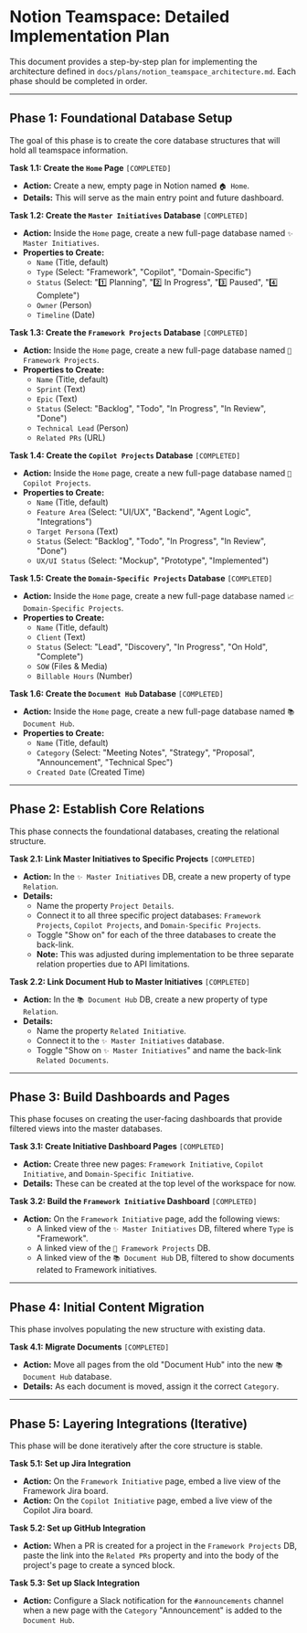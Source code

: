 # Notion Teamspace: Detailed Implementation Plan

This document provides a step-by-step plan for implementing the architecture defined in `docs/plans/notion_teamspace_architecture.md`. Each phase should be completed in order.

---

## Phase 1: Foundational Database Setup

The goal of this phase is to create the core database structures that will hold all teamspace information.

**Task 1.1: Create the `Home` Page** `[COMPLETED]`
*   **Action:** Create a new, empty page in Notion named `🏠 Home`.
*   **Details:** This will serve as the main entry point and future dashboard.

**Task 1.2: Create the `Master Initiatives` Database** `[COMPLETED]`
*   **Action:** Inside the `Home` page, create a new full-page database named `✨ Master Initiatives`.
*   **Properties to Create:**
    *   `Name` (Title, default)
    *   `Type` (Select: "Framework", "Copilot", "Domain-Specific")
    *   `Status` (Select: "1️⃣ Planning", "2️⃣ In Progress", "3️⃣ Paused", "4️⃣ Complete")
    *   `Owner` (Person)
    *   `Timeline` (Date)

**Task 1.3: Create the `Framework Projects` Database** `[COMPLETED]`
*   **Action:** Inside the `Home` page, create a new full-page database named `🔩 Framework Projects`.
*   **Properties to Create:**
    *   `Name` (Title, default)
    *   `Sprint` (Text)
    *   `Epic` (Text)
    *   `Status` (Select: "Backlog", "Todo", "In Progress", "In Review", "Done")
    *   `Technical Lead` (Person)
    *   `Related PRs` (URL)

**Task 1.4: Create the `Copilot Projects` Database** `[COMPLETED]`
*   **Action:** Inside the `Home` page, create a new full-page database named `🤖 Copilot Projects`.
*   **Properties to Create:**
    *   `Name` (Title, default)
    *   `Feature Area` (Select: "UI/UX", "Backend", "Agent Logic", "Integrations")
    *   `Target Persona` (Text)
    *   `Status` (Select: "Backlog", "Todo", "In Progress", "In Review", "Done")
    *   `UX/UI Status` (Select: "Mockup", "Prototype", "Implemented")

**Task 1.5: Create the `Domain-Specific Projects` Database** `[COMPLETED]`
*   **Action:** Inside the `Home` page, create a new full-page database named `📈 Domain-Specific Projects`.
*   **Properties to Create:**
    *   `Name` (Title, default)
    *   `Client` (Text)
    *   `Status` (Select: "Lead", "Discovery", "In Progress", "On Hold", "Complete")
    *   `SOW` (Files & Media)
    *   `Billable Hours` (Number)

**Task 1.6: Create the `Document Hub` Database** `[COMPLETED]`
*   **Action:** Inside the `Home` page, create a new full-page database named `📚 Document Hub`.
*   **Properties to Create:**
    *   `Name` (Title, default)
    *   `Category` (Select: "Meeting Notes", "Strategy", "Proposal", "Announcement", "Technical Spec")
    *   `Created Date` (Created Time)

---

## Phase 2: Establish Core Relations

This phase connects the foundational databases, creating the relational structure.

**Task 2.1: Link Master Initiatives to Specific Projects** `[COMPLETED]`
*   **Action:** In the `✨ Master Initiatives` DB, create a new property of type `Relation`.
*   **Details:**
    *   Name the property `Project Details`.
    *   Connect it to all three specific project databases: `Framework Projects`, `Copilot Projects`, and `Domain-Specific Projects`.
    *   Toggle "Show on" for each of the three databases to create the back-link.
    *   **Note:** This was adjusted during implementation to be three separate relation properties due to API limitations.

**Task 2.2: Link Document Hub to Master Initiatives** `[COMPLETED]`
*   **Action:** In the `📚 Document Hub` DB, create a new property of type `Relation`.
*   **Details:**
    *   Name the property `Related Initiative`.
    *   Connect it to the `✨ Master Initiatives` database.
    *   Toggle "Show on `✨ Master Initiatives`" and name the back-link `Related Documents`.

---

## Phase 3: Build Dashboards and Pages

This phase focuses on creating the user-facing dashboards that provide filtered views into the master databases.

**Task 3.1: Create Initiative Dashboard Pages** `[COMPLETED]`
*   **Action:** Create three new pages: `Framework Initiative`, `Copilot Initiative`, and `Domain-Specific Initiative`.
*   **Details:** These can be created at the top level of the workspace for now.

**Task 3.2: Build the `Framework Initiative` Dashboard** `[COMPLETED]`
*   **Action:** On the `Framework Initiative` page, add the following views:
    *   A linked view of the `✨ Master Initiatives` DB, filtered where `Type` is "Framework".
    *   A linked view of the `🔩 Framework Projects` DB.
    *   A linked view of the `📚 Document Hub` DB, filtered to show documents related to Framework initiatives.

---

## Phase 4: Initial Content Migration

This phase involves populating the new structure with existing data.

**Task 4.1: Migrate Documents** `[COMPLETED]`
*   **Action:** Move all pages from the old "Document Hub" into the new `📚 Document Hub` database.
*   **Details:** As each document is moved, assign it the correct `Category`.

---

## Phase 5: Layering Integrations (Iterative)

This phase will be done iteratively after the core structure is stable.

**Task 5.1: Set up Jira Integration**
*   **Action:** On the `Framework Initiative` page, embed a live view of the Framework Jira board.
*   **Action:** On the `Copilot Initiative` page, embed a live view of the Copilot Jira board.

**Task 5.2: Set up GitHub Integration**
*   **Action:** When a PR is created for a project in the `Framework Projects` DB, paste the link into the `Related PRs` property and into the body of the project's page to create a synced block.

**Task 5.3: Set up Slack Integration**
*   **Action:** Configure a Slack notification for the `#announcements` channel when a new page with the `Category` "Announcement" is added to the `Document Hub`.
